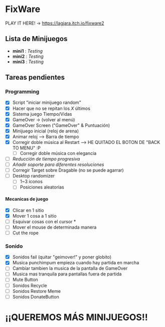 # FixWare

PLAY IT HERE! -> https://lagjara.itch.io/fixware2

## Lista de Minijuegos
- **mini1** : *Testing*
- **mini2** : *Testing*
- **mini3** : *Testing*

## Tareas pendientes
### Programming
- [x] Script "iniciar minijuego random"
- [x] Hacer que no se repitan los *X* últimos
- [x] Sistema juego Tiempo/Vidas
- [x] GameOver -> (volver al menú)
- [x] GameOver Screen ("GameOver" & Puntuación)
- [x] Minijuego inicial (reloj de arena)
- [x] Animar reloj --> Barra de tiempo
- [x] Corregir doble música al Restart --> HE QUITADO EL BOTON DE "BACK TO MENU" :P
	- [ ] Corregir doble música con elegancia 
- [ ] *Reducción de tiempo progresiva*
- [ ] *Añadir soporte para diferentes resoluciones*
- [ ] Corregir Target sobre Dragable (no se puede agarrar)
- [ ] Desktop randomizer
	- [ ] 1~3 iconos
	- [ ] Posiciones aleatorias

#### Mecanicas de juego
  - [x] Clicar en 1 sitio 
  - [x] Mover 1 cosa a 1 sitio 
  - [ ] Esquivar cosas con el cursor *
  - [ ] Mover el mouse de determinada manera
  - [ ] Cut the rope

### Sonido
- [X] Sonidos fail (quitar "geimover!" y poner globito)
- [x] Musica punchimpum empieza cuando hay partida en marcha
- [ ] Cambiar tambien la musica de la pantalla de GameOver
- [ ] Musica mas tranquila para pantallas fuera de partida
- [ ] Mute Button
- [ ] Sonidos Recycle
- [ ] Sonidos Restore Meme
- [ ] Sonidos DonateButton

# ¡¡QUEREMOS MÁS MINIJUEGOS!!
